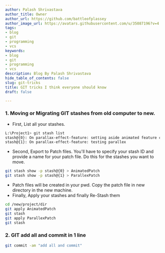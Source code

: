 ```yaml
---
author: Palash Shrivastava
author_title: Owner
author_url: https://github.com/battleofplassey
author_image_url: https://avatars.githubusercontent.com/u/35087196?v=4
tags:
- blog
- git
- programming
- vcs
keywords:
- blog
- git
- programming
- vcs
description: Blog By Palash Shrivastava
hide_table_of_contents: false
slug: git-tricks
title: GIT tricks I think everyone should know
draft: false

---
```

### 1. Moving or Migrating GIT stashes from old computer to new.

* First, List all your stashes.

```bash 
L:\Project1> git stash list
stash@{0}: On parallax-effect-feature: setting aside animated feature code
stash@{1}: On parallax-effect-feature: testing parallex
```

* Second, Export to Patch files. You'll have to specify your stash ID and provide a name for your patch file. Do this for the stashes you want to move.

```bash 
git stash show -p stash@{0} > AnimatedPatch
git stash show -p stash@{1} > ParallexPatch
```

* Patch files will be created in your pwd. Copy the patch file in new directory in the new machine.
* Finally, Apply your stashes and finally Re-Stash them

```bash
cd /new/project/dir
git apply AnimatedPatch
git stash
git apply ParallexPatch
git stash
```

### 2. GIT add all and commit in 1 line

```bash
git commit -am "add all and commit"
```